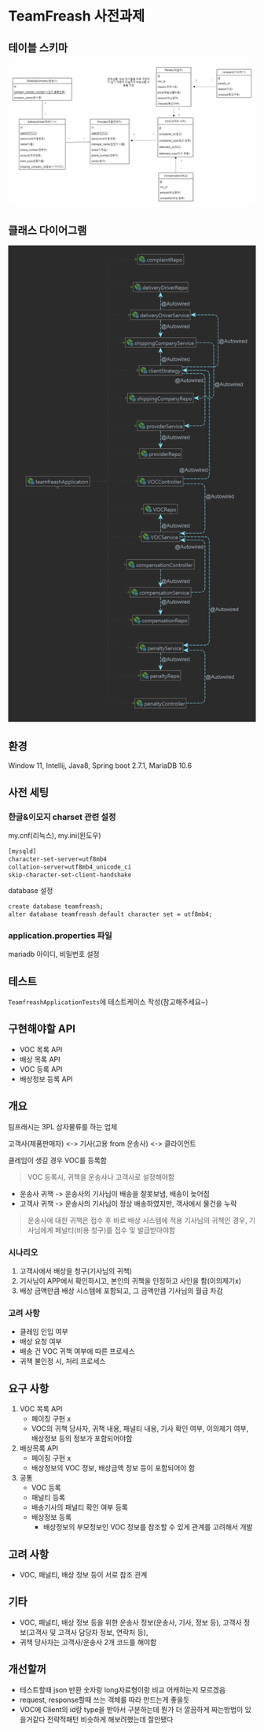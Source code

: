 # TeamFreash 사전과제

## 테이블 스키마
![테이블 스키마](images/table_schema.png)

## 클래스 다이어그램
![클래스 다이어그램](images/class_diagram.png)

## 환경
Window 11, Intellij, Java8, Spring boot 2.7.1, MariaDB 10.6

## 사전 세팅
### 한글&이모지 charset 관련 설정
my.cnf(리눅스), my.ini(윈도우) 
```
[mysqld]
character-set-server=utf8mb4
collation-server=utf8mb4_unicode_ci
skip-character-set-client-handshake
```

database 설정
```
create database teamfreash;
alter database teamfreash default character set = utf8mb4;
```

### application.properties 파일
mariadb 아이디, 비밀번호 설정

## 테스트
`TeamfreashApplicationTests`에 테스트케이스 작성(참고해주세요~)


## 구현해야할 API
* VOC 목록 API
* 배상 목록 API
* VOC 등록 API
* 배상정보 등록 API

## 개요
팀프래시는 3PL 삼자물류를 하는 업체

고객사(제품판매자) <-> 기사(고용 from 운송사) <-> 클라이언트

클레임이 생길 경우 VOC를 등록함

> VOC 등록시, 귀책을 운송사나 고객사로 설정해야함

* 운송사 귀책 -> 운송사의 기사님이 배송을 잘못보냄, 배송이 늦어짐
* 고객사 귀책 -> 운송사의 기사님이 정상 배송하였지만, 객사에서 물건을 누락

> 운송사에 대한 귀책은 접수 후 바로 배상 시스템에 적용
> 기사님의 귀책인 경우, 기사님에게 페널티(비용 청구)를 접수 및 발급받아야함

### 시나리오

1. 고객사에서 배상을 청구(기사님의 귀책)
2. 기사님이 APP에서 확인하시고, 본인의 귀책을 인정하고 사인을 함(이의제기x)
3. 배상 금액만큼 배상 시스템에 포함되고, 그 금액만큼 기사님의 월급 차감

### 고려 사항
* 클레임 인입 여부
* 배상 요청 여부
* 배송 건 VOC 귀책 여부에 따른 프로세스
* 귀책 불인정 시, 처리 프로세스

## 요구 사항
1. VOC 목록 API
   * 페이징 구현 x
   * VOC의 귀책 당사자, 귀책 내용, 패널티 내용, 기사 확인 여부, 이의제기 여부, 배상정보 등의 정보가 포함되어야함
2. 배상목록 API
    * 페이징 구현 x
    * 배상정보의 VOC 정보, 배상금액 정보 등이 포함되어야 함
3. 공통
   * VOC 등록
   * 패널티 등록
   * 배송기사의 패널티 확인 여부 등록
   * 배상정보 등록
     * 배상정보의 부모정보인 VOC 정보를 참조할 수 있게 관계를 고려해서 개발

## 고려 사항
* VOC, 패널티, 배상 정보 등이 서로 참조 관계

## 기타
* VOC, 패널티, 배상 정보 등을 위한 운송사 정보(운송사, 기사, 정보 등), 고객사 정보(고객사 및 고객사 담당자 정보, 연락처 등),
* 귀책 당사자는 고객사/운송사 2개 코드를 해야함

## 개선할꺼
* 테스트할때 json 반환 숫자랑 long자료형이랑 비교 어캐하는지 모르겠음
* request, response할때 쓰는 객체를 따라 만드는게 좋을듯
* VOC에 Client의 id랑 type을 받아서 구분하는데 뭔가 더 깔끔하게 짜는방법이 있을거같다 전략적패턴 비슷하게 해보려했는데 잘안됐다